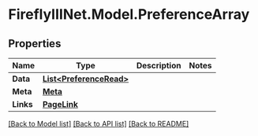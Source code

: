 # FireflyIIINet.Model.PreferenceArray

## Properties

Name | Type | Description | Notes
------------ | ------------- | ------------- | -------------
**Data** | [**List&lt;PreferenceRead&gt;**](PreferenceRead.md) |  | 
**Meta** | [**Meta**](Meta.md) |  | 
**Links** | [**PageLink**](PageLink.md) |  | 

[[Back to Model list]](../README.md#documentation-for-models) [[Back to API list]](../README.md#documentation-for-api-endpoints) [[Back to README]](../README.md)

